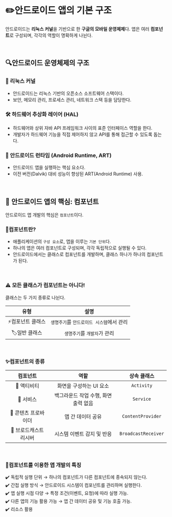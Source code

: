 # ✏️안드로이드 앱의 기본 구조
안드로이드는 **리눅스 커널**을 기반으로 한 **구글의 모바일 운영체제**다.
앱은 여러 **컴포넌트**로 구성되며, 각각의 역할이 명확하게 나뉜다.

<br>

## 🔍안드로이드 운영체제의 구조
### 🐧 리눅스 커널
- 안드로이드는 리눅스 기반의 오픈소스 소프트웨어 스택이다.
- 보안, 메모리 관리, 프로세스 관리, 네트워크 스택 등을 담당한다.

### 🛠️ 하드웨어 추상화 레이어 (HAL)
- 하드웨어와 상위 자바 API 프레임워크 사이의 표준 인터페이스 역할을 한다.
- 개발자가 하드웨어 기능을 직접 제어하지 않고 API를 통해 접근할 수 있도록 돕는다.

### 🚀 안드로이드 런타임 (Android Runtime, ART)
- 안드로이드 앱을 실행하는 핵심 요소다.
- 이전 버전(Dalvik) 대비 성능이 향상된 ART(Android Runtime) 사용.

<br>

## 🧩 안드로이드 앱의 핵심: 컴포넌트
안드로이드 앱 개발의 핵심은 `컴포넌트`이다.

### 🧐컴포넌트란?
- 애플리케이션의 `구성 요소`로, 앱을 이루는 `기본 단위`다.
- 하나의 앱은 여러 컴포넌트로 구성되며, 각각 독립적으로 실행될 수 있다.
- 안드로이드에서는 클래스로 컴포넌트를 개발하며, 클래스 하나가 하나의 컴포넌트가 된다.

<br>

### ⚠️ 모든 클래스가 컴포넌트는 아니다!
클래스는 두 가지 종류로 나뉜다.

|     유형      | 설명  |
|:-----------:|:---:|
|  ⚡컴포넌트 클래스  |`생명주기`를 `안드로이드 시스템`에서 관리|
|  🏷️일반 클래스  |`생명주기`를 `개발자`가 관리|

<br>

### ✨컴포넌트의 종류
|컴포넌트|역할|        상속 클래스        |
|:---:|:---:|:--------------------:|
|  🎨 액티비티   |  화면을 구성하는 UI 요소   |      `Activity`      |
|  🔄 서비스   |  백그라운드 작업 수행, 화면 출력 없음   |      `Service`       |
| 🔗 콘텐츠 프로바이더    |  앱 간 데이터 공유   |  `ContentProvider`   |
|  📡 브로드캐스트 리시버   |   시스템 이벤트 감지 및 반응  | `BroadcastReceiver`  |

<br>

### 🎯컴포넌트를 이용한 앱 개발의 특징
✔️ 독립적 실행 단위 → 하나의 컴포넌트가 다른 컴포넌트에 종속되지 않는다.<br>
✔️ 간접 실행 방식 → 안드로이드 시스템이 컴포넌트를 관리하며 실행한다.<br>
✔️ 앱 실행 시점 다양 → 특정 조건(이벤트, 요청)에 따라 실행 가능.<br>
✔️ 다른 앱의 기능 활용 가능 → 앱 간 데이터 공유 및 기능 호출 가능.<br>
✔️ 리소스 활용<br>